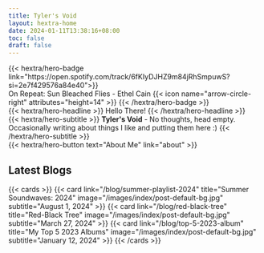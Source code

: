 ```yaml
---
title: Tyler's Void
layout: hextra-home
date: 2024-01-11T13:38:16+08:00
toc: false
draft: false
---
```


<div class="hx-mb-6">
{{< hextra/hero-badge link="https://open.spotify.com/track/6fKIyDJHZ9m84jRhSmpuwS?si=2e7f429576a84e40">}}
  <div class="hx-w-2 hx-h-2 hx-rounded-full hx-bg-primary-400"></div>
  On Repeat: Sun Bleached Flies - Ethel Cain
  {{< icon name="arrow-circle-right" attributes="height=14" >}}
{{< /hextra/hero-badge >}}
</div>


<div class="hx-mb-6">
{{< hextra/hero-headline >}}
    Hello There!
{{< /hextra/hero-headline >}}
</div>

<div class="hx-mb-6">
{{< hextra/hero-subtitle >}}
  <b>Tyler's Void</b> - No thoughts, head empty.&nbsp;<br class="sm:block hidden" />
  Occasionally writing about things I like and putting them here :)
  {{< /hextra/hero-subtitle >}}
</div>

<div class="hx-mb-6">
{{< hextra/hero-button text="About Me" link="about" >}}
</div>

<div class="hx-mb-6">

## Latest Blogs

{{< cards >}}
    {{< card link="/blog/summer-playlist-2024" title="Summer Soundwaves: 2024" image="/images/index/post-default-bg.jpg" subtitle="August 1, 2024" >}}
    {{< card link="/blog/red-black-tree" title="Red-Black Tree" image="/images/index/post-default-bg.jpg" subtitle="March 27, 2024" >}}
    {{< card link="/blog/top-5-2023-album" title="My Top 5 2023 Albums" image="/images/index/post-default-bg.jpg" subtitle="January 12, 2024" >}}
{{< /cards >}}
</div>

<div class="hx-mb-6">

<!-- ## Latest on Swiftology -->
<!---->
<!-- {{< callout type="info" >}} -->
<!--   Coming soon! -->
<!-- {{< /callout >}} -->
<!---->
</div>


